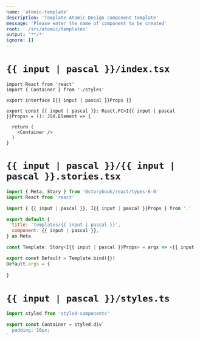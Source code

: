 ```yaml
---
name: 'atomic-template'
description: 'Template Atomic Design component template'
message: 'Please enter the name of component to be created'
root: './src/atomic/templates'
output: '**/*'
ignore: []
---
```


# `{{ input | pascal }}/index.tsx`

```tsx
import React from 'react'
import { Container } from './styles'

export interface I{{ input | pascal }}Props {}

export const {{ input | pascal }}: React.FC<I{{ input | pascal }}Props> = (): JSX.Element => {

  return (
    <Container />
  )
}

```

# `{{ input | pascal }}/{{ input | pascal }}.stories.tsx`

```jsx
import { Meta, Story } from '@storybook/react/types-6-0'
import React from 'react'

import { {{ input | pascal }}, I{{ input | pascal }}Props } from '.'

export default {
  title: 'templates/{{ input | pascal }}',
  component: {{ input | pascal }},
} as Meta

const Template: Story<I{{ input | pascal }}Props> = args => <{{ input | pascal }} {...args} />

export const Default = Template.bind({})
Default.args = {
  
}

```

# `{{ input | pascal }}/styles.ts`

```ts
import styled from 'styled-components'

export const Container = styled.div`
  padding: 10px;
`

```